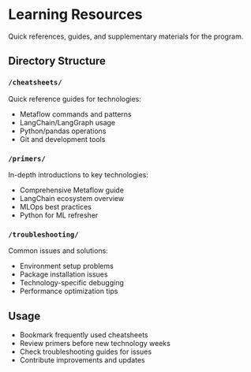 # Learning Resources

Quick references, guides, and supplementary materials for the program.

## Directory Structure

### `/cheatsheets/`
Quick reference guides for technologies:
- Metaflow commands and patterns
- LangChain/LangGraph usage
- Python/pandas operations
- Git and development tools

### `/primers/`
In-depth introductions to key technologies:
- Comprehensive Metaflow guide
- LangChain ecosystem overview
- MLOps best practices
- Python for ML refresher

### `/troubleshooting/`
Common issues and solutions:
- Environment setup problems
- Package installation issues
- Technology-specific debugging
- Performance optimization tips

## Usage
- Bookmark frequently used cheatsheets
- Review primers before new technology weeks
- Check troubleshooting guides for issues
- Contribute improvements and updates
